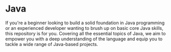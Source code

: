 # Java
If you're a beginner looking to build a solid foundation in Java programming or an experienced developer wanting to brush up on basic core Java skills, this repository is for you. Covering all the essential topics of Java, we aim to empower you with a deep understanding of the language and equip you to tackle a wide range of Java-based projects.
